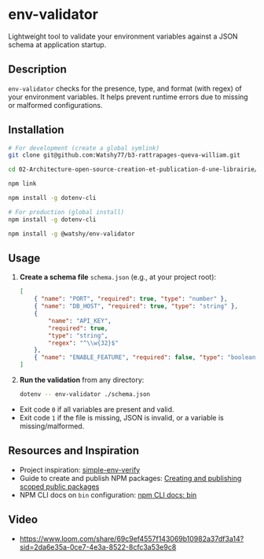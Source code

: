 # env-validator

Lightweight tool to validate your environment variables against a JSON schema at application startup.

## Description

`env-validator` checks for the presence, type, and format (with regex) of your environment variables. It helps prevent runtime errors due to missing or malformed configurations.

## Installation

```bash
# For development (create a global symlink)
git clone git@github.com:Watshy77/b3-rattrapages-queva-william.git

cd 02-Architecture-open-source-creation-et-publication-d-une-librairie/

npm link

npm install -g dotenv-cli

# For production (global install)
npm install -g dotenv-cli

npm install -g @watshy/env-validator
```

## Usage

1. **Create a schema file** `schema.json` (e.g., at your project root):

    ```json
    [
    	{ "name": "PORT", "required": true, "type": "number" },
    	{ "name": "DB_HOST", "required": true, "type": "string" },
    	{
    		"name": "API_KEY",
    		"required": true,
    		"type": "string",
    		"regex": "^\\w{32}$"
    	},
    	{ "name": "ENABLE_FEATURE", "required": false, "type": "boolean" }
    ]
    ```

2. **Run the validation** from any directory:
    ```bash
    dotenv -- env-validator ./schema.json
    ```

-   Exit code `0` if all variables are present and valid.
-   Exit code `1` if the file is missing, JSON is invalid, or a variable is missing/malformed.

## Resources and Inspiration

-   Project inspiration: [simple-env-verify](https://www.npmjs.com/package/simple-env-verify)
-   Guide to create and publish NPM packages: [Creating and publishing scoped public packages](https://docs.npmjs.com/creating-and-publishing-scoped-public-packages)
-   NPM CLI docs on `bin` configuration: [npm CLI docs: bin](https://docs.npmjs.com/cli/v11/configuring-npm/package-json#bin)

## Video

-   https://www.loom.com/share/69c9ef4557f143069b10982a37df3a14?sid=2da6e35a-0ce7-4e3a-8522-8cfc3a53e9c8
